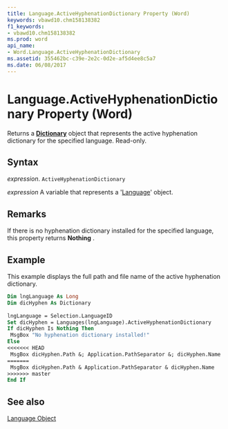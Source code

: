 ```yaml
---
title: Language.ActiveHyphenationDictionary Property (Word)
keywords: vbawd10.chm158138382
f1_keywords:
- vbawd10.chm158138382
ms.prod: word
api_name:
- Word.Language.ActiveHyphenationDictionary
ms.assetid: 355462bc-c39e-2e2c-0d2e-af5d4ee8c5a7
ms.date: 06/08/2017
---
```



# Language.ActiveHyphenationDictionary Property (Word)

Returns a  **[Dictionary](Word.Dictionary.md)** object that represents the active hyphenation dictionary for the specified language. Read-only.


## Syntax

 _expression_. `ActiveHyphenationDictionary`

 _expression_ A variable that represents a '[Language](Word.Language.md)' object.


## Remarks

If there is no hyphenation dictionary installed for the specified language, this property returns  **Nothing** .


## Example

This example displays the full path and file name of the active hyphenation dictionary.


```vb
Dim lngLanguage As Long 
Dim dicHyphen As Dictionary 
 
lngLanguage = Selection.LanguageID 
Set dicHyphen = Languages(lngLanguage).ActiveHyphenationDictionary 
If dicHyphen Is Nothing Then 
 MsgBox "No hyphenation dictionary installed!" 
Else 
<<<<<<< HEAD
 MsgBox dicHyphen.Path &; Application.PathSeparator &; dicHyphen.Name 
=======
 MsgBox dicHyphen.Path & Application.PathSeparator & dicHyphen.Name 
>>>>>>> master
End If
```


## See also


[Language Object](Word.Language.md)

